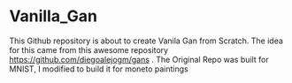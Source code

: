 # Vanilla_Gan
This Github repository is about to create Vanila Gan from Scratch. 
The idea for this came from this awesome repository https://github.com/diegoalejogm/gans .
The Original Repo was built for MNIST, I modified to build it for moneto paintings
